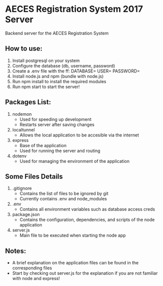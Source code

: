 # AECES Registration System 2017 Server
Backend server for the AECES Registration System

## How to use:
1. Install postgresql on your system
2. Configure the database (db, username, password)
3. Create a .env file with the ff:
	DATABASE=<db>
	USER=<username>
	PASSWORD=<password>
4. Install node.js and npm (bundle with node.js)
5. Run npm install to install the required modules
6. Run npm start to start the server!

## Packages List:
1. nodemon
	* Used for speeding up development
	* Restarts server after saving changes
2. localtunnel
	* Allows the local application to be accesible via the internet
3. express
	* Base of the application
	* Used for running the server and routing
4. dotenv
	* Used for managing the environment of the application

## Some Files Details
1. .gitignore
	* Contains the list of files to be ignored by git
	* Currently contains .env and node_modules
2. .env
	* Contains all environment variables such as database access creds
3. package.json
	* Contains the configuration, dependencies, and scripts of the node application
4. server.js
	* Main file to be executed when starting the node app

## Notes:
* A brief explanation on the application files can be found in the corresponding files
* Start by checking out server.js for the explanation if you are not familiar with node and express!